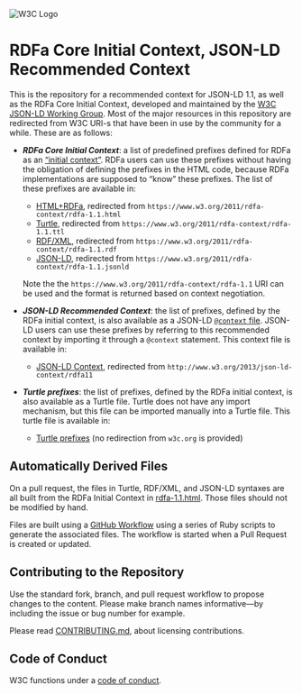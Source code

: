 
![W3C Logo](https://www.w3.org/Icons/w3c_home)

# RDFa Core Initial Context, JSON-LD Recommended Context

This is the repository for a recommended context for JSON-LD 1.1, as well as the RDFa Core Initial Context, developed and maintained by the [W3C JSON-LD Working Group](https://www.w3.org/2018/json-ld-wg/). Most of the major resources in this repository are redirected from W3C URI-s that have been in use by the community for a while. These are as follows:

* **_RDFa Core Initial Context_**: a list of predefined prefixes defined for RDFa as an [“initial context”](http://www.w3.org/TR/rdfa-core/#s_initialcontexts). RDFa users can use these prefixes without having the obligation of defining the prefixes in the HTML code, because RDFa implementations are supposed to “know” these prefixes. The list of these prefixes are available in:
    * [HTML+RDFa](./rdfa-1.1.html), redirected from `https://www.w3.org/2011/rdfa-context/rdfa-1.1.html`
    * [Turtle](./rdfa-1.1.ttl), redirected from `https://www.w3.org/2011/rdfa-context/rdfa-1.1.ttl`
    * [RDF/XML](./rdfa-1.1.rdf), redirected from `https://www.w3.org/2011/rdfa-context/rdfa-1.1.rdf`
    * [JSON-LD](./rdfa-1.1.jsonld), redirected from `https://www.w3.org/2011/rdfa-context/rdfa-1.1.jsonld`

    Note the the `https://www.w3.org/2011/rdfa-context/rdfa-1.1` URI can be used and the format is returned based on context negotiation.
* **_JSON-LD Recommended Context_**: the list of prefixes, defined by the RDFa initial context, is also available as a JSON-LD [`@context` file](https://www.w3.org/TR/json-ld11/#the-context). JSON-LD users can use these prefixes by referring to this recommended context by importing it through a `@context` statement. This context file is available in:
    * [JSON-LD Context](./context.jsonld), redirected from `http://www.w3.org/2013/json-ld-context/rdfa11` 
* **_Turtle prefixes_**: the list of prefixes, defined by the RDFa initial context, is also available as a Turtle file. Turtle does not have any import mechanism, but this file can be imported manually into a Turtle file. This turtle file is available in:
    * [Turtle prefixes](./prefixes.ttl) (no redirection from `w3c.org` is provided)  

## Automatically Derived Files

On a pull request, the files in Turtle, RDF/XML, and JSON-LD syntaxes are all built from the RDFa Initial Context in [rdfa-1.1.html](./rdfa-1.1.html). Those files should not be modified by hand.

Files are built using a [GitHub Workflow](https://developer.github.com/v3/actions/workflows/) using a series of Ruby scripts to generate the associated files. The workflow is started when a Pull Request is created or updated.

## Contributing to the Repository

Use the standard fork, branch, and pull request workflow to propose changes to the content. Please make branch names informative—by including the issue or bug number for example.

Please read [CONTRIBUTING.md](CONTRIBUTING.md), about licensing contributions.

## Code of Conduct

W3C functions under a [code of conduct](https://www.w3.org/Consortium/cepc/).
